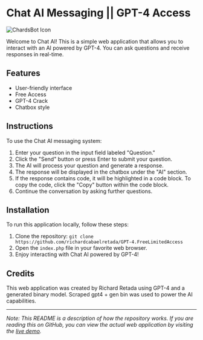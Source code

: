 # Chat AI Messaging || GPT-4 Access

![ChardsBot Icon](https://i.postimg.cc/0QY6ctyj/CHARDS-BOT.png)

Welcome to Chat AI! This is a simple web application that allows you to interact with an AI powered by GPT-4. You can ask questions and receive responses in real-time.

## Features

- User-friendly interface
- Free Access
- GPT-4 Crack
- Chatbox style

## Instructions

To use the Chat AI messaging system:

1. Enter your question in the input field labeled "Question."
2. Click the "Send" button or press Enter to submit your question.
3. The AI will process your question and generate a response.
4. The response will be displayed in the chatbox under the "AI" section.
5. If the response contains code, it will be highlighted in a code block. To copy the code, click the "Copy" button within the code block.
6. Continue the conversation by asking further questions.

## Installation

To run this application locally, follow these steps:

1. Clone the repository: `git clone https://github.com/richardcabaelretada/GPT-4.FreeLimitedAccess`
2. Open the `index.php` file in your favorite web browser.
3. Enjoy interacting with Chat AI powered by GPT-4!

## Credits

This web application was created by Richard Retada using GPT-4 and a generated binary model.
Scraped gpt4 + gen bin was used to power the AI capabilities.

---

*Note: This README is a description of how the repository works. If you are reading this on GitHub, you can view the actual web application by visiting the [live demo](https://freelimitedaccess.richardretada-official.repl.co/).*
